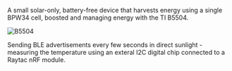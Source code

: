 A small solar-only, battery-free device that harvests energy using a single BPW34 cell, boosted and managing energy with the TI B5504.

![B5504](https://github.com/user-attachments/assets/31b54d72-4a4a-474e-82e6-d1173926089a)

Sending BLE advertisements every few seconds in direct sunlight - measuring the temperature using an exteral I2C digital chip connected to a Raytac nRF module.
